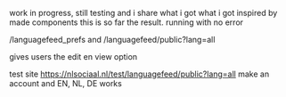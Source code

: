 work in progress, still testing and i share what i got
what i got
inspired by made components this is so far the result. running with no error


/languagefeed_prefs
and 
/languagefeed/public?lang=all

gives users the edit en view option

test site
https://nlsociaal.nl/test/languagefeed/public?lang=all
make an account and EN, NL, DE works
